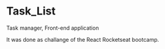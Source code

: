 # Task_List
Task manager, Front-end application

It was done as challange of the React Rocketseat bootcamp.
